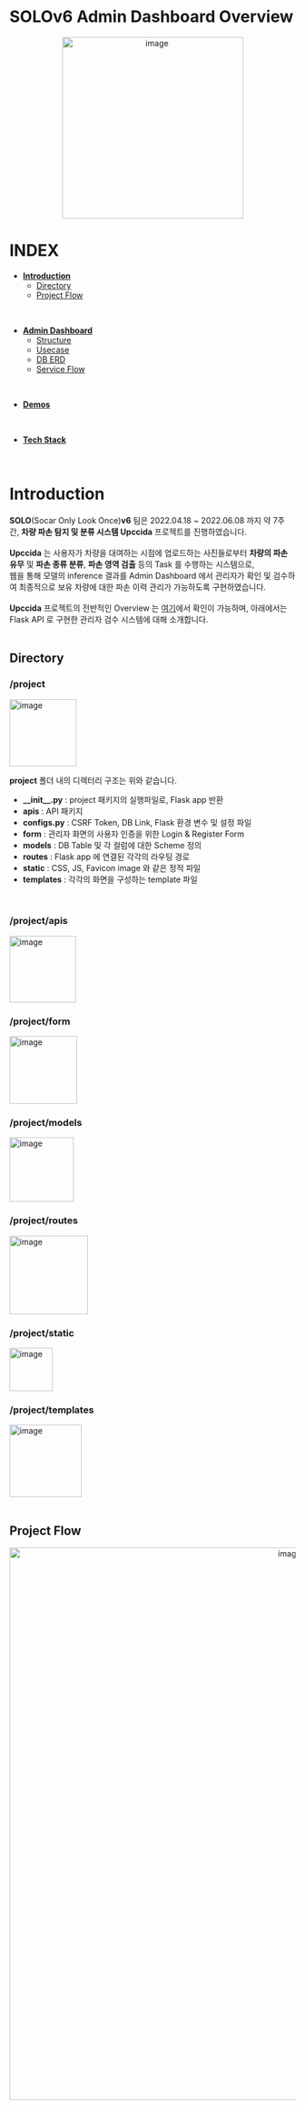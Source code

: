 # SOLOv6 Admin Dashboard Overview

<p align="center">
  <img width="319" alt="image" src="https://user-images.githubusercontent.com/85675215/173171356-b5e4092b-ebc7-47b4-bd47-1ac989ee4275.png">
</p>

# INDEX

- [**Introduction**](#Introduction)
  - [Directory](#Directory)
  - [Project Flow](#Project-Flow)

<br>

- [**Admin Dashboard**](#Admin-Dashboard)
  - [Structure](#Structure)
  - [Usecase](#Usecase)
  - [DB ERD](#DB-ERD)
  - [Service Flow](#Service-Flow)

<br>

- [**Demos**](#Demos)

<br>

- [**Tech Stack**](#Tech-Stack)

<br>

# Introduction

**SOLO**(Socar Only Look Once)**v6** 팀은 2022.04.18 ~ 2022.06.08 까지 약 7주 간, **차량 파손 탐지 및 분류 시스템 Upccida** 프로젝트를 진행하였습니다.
<br>
<br>
**Upccida** 는 사용자가 차량을 대여하는 시점에 업로드하는 사진들로부터 **차량의 파손 유무** 및 **파손 종류 분류**, **파손 영역 검출** 등의 Task 를 수행하는 시스템으로,
<br>
웹을 통해 모델의 inference 결과를 Admin Dashboard 에서 관리자가 확인 및 검수하여 최종적으로 보유 차량에 대한 파손 이력 관리가 가능하도록 구현하였습니다.
<br>
<br>
**Upccida** 프로젝트의 전반적인 Overview 는 [여기](https://github.com/SOLOv6/solov6-overview)에서 확인이 가능하며, 아래에서는 Flask API 로 구현한 관리자 검수 시스템에 대해 소개합니다.
<br>
<br>

## Directory

### /project

<img width="118" alt="image" src="https://user-images.githubusercontent.com/85675215/173288622-93958118-e49f-4e75-b4d0-bc8e222fbb47.png">

**project** 폴더 내의 디렉터리 구조는 위와 같습니다.

- **\_\_init\_\_.py** : project 패키지의 실행파일로, Flask app 반환
- **apis** : API 패키지
- **configs.py** : CSRF Token, DB Link, Flask 환경 변수 및 설정 파일
- **form** : 관리자 화면의 사용자 인증을 위한 Login & Register Form
- **models** : DB Table 및 각 컬럼에 대한 Scheme 정의
- **routes** : Flask app 에 연결된 각각의 라우팅 경로
- **static** : CSS, JS, Favicon image 와 같은 정적 파일
- **templates** : 각각의 화면을 구성하는 template 파일

<br>

### /project/apis

<img width="117" alt="image" src="https://user-images.githubusercontent.com/85675215/173305362-765e0750-10ee-4dcd-821f-28d14af8309c.png">

<br>

### /project/form

<img width="119" alt="image" src="https://user-images.githubusercontent.com/85675215/173305579-70e6702d-4d7d-4f37-a7e3-26d4c0135970.png">

<br>

### /project/models

<img width="113" alt="image" src="https://user-images.githubusercontent.com/85675215/173306642-fbf9915a-6208-406d-85d7-8c5eed8e0809.png">

<br>

### /project/routes

<img width="138" alt="image" src="https://user-images.githubusercontent.com/85675215/173306895-12cda9b6-1a8a-484b-b146-74e4069c12ba.png">

<br>

### /project/static

<img width="76" alt="image" src="https://user-images.githubusercontent.com/85675215/173307041-b4adde7b-a1f3-4678-bbcf-09ea84d7390c.png">

<br>

### /project/templates

<img width="127" alt="image" src="https://user-images.githubusercontent.com/85675215/173307281-ce10878d-5668-4b6e-9bfc-a31b4486f8ba.png">

<br>
<br>

## Project Flow

<p align="center">
    <img width="971" alt="image" src="https://user-images.githubusercontent.com/85675215/173314826-894827f1-de72-4f20-b52c-219b556335e0.png">
</p>
